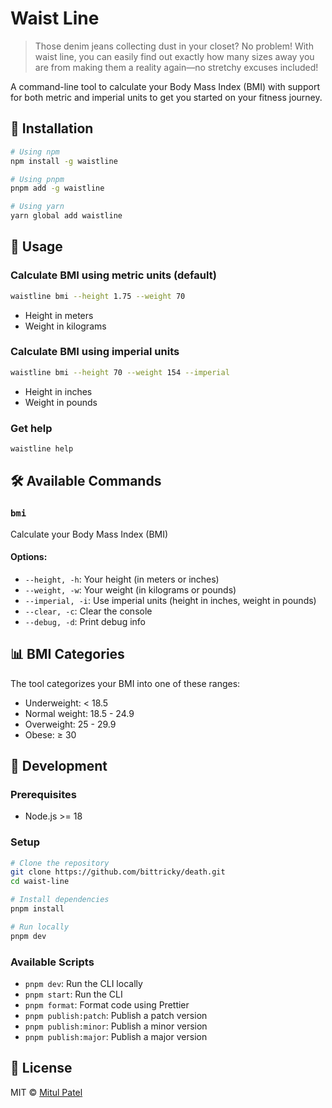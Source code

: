 # Waist Line

> Those denim jeans collecting dust in your closet? No problem! With waist line, you can easily find out exactly how many sizes away you are from making them a reality again—no stretchy excuses included!

A command-line tool to calculate your Body Mass Index (BMI) with support for both metric and imperial units to get you started on your fitness journey.

## 🚀 Installation

```bash
# Using npm
npm install -g waistline

# Using pnpm
pnpm add -g waistline

# Using yarn
yarn global add waistline
```

## 📖 Usage

### Calculate BMI using metric units (default)

```bash
waistline bmi --height 1.75 --weight 70
```

- Height in meters
- Weight in kilograms

### Calculate BMI using imperial units

```bash
waistline bmi --height 70 --weight 154 --imperial
```

- Height in inches
- Weight in pounds

### Get help

```bash
waistline help
```

## 🛠️ Available Commands

### `bmi`

Calculate your Body Mass Index (BMI)

#### Options:

- `--height, -h`: Your height (in meters or inches)
- `--weight, -w`: Your weight (in kilograms or pounds)
- `--imperial, -i`: Use imperial units (height in inches, weight in pounds)
- `--clear, -c`: Clear the console
- `--debug, -d`: Print debug info

## 📊 BMI Categories

The tool categorizes your BMI into one of these ranges:

- Underweight: < 18.5
- Normal weight: 18.5 - 24.9
- Overweight: 25 - 29.9
- Obese: ≥ 30

## 🔧 Development

### Prerequisites

- Node.js >= 18

### Setup

```bash
# Clone the repository
git clone https://github.com/bittricky/death.git
cd waist-line

# Install dependencies
pnpm install

# Run locally
pnpm dev
```

### Available Scripts

- `pnpm dev`: Run the CLI locally
- `pnpm start`: Run the CLI
- `pnpm format`: Format code using Prettier
- `pnpm publish:patch`: Publish a patch version
- `pnpm publish:minor`: Publish a minor version
- `pnpm publish:major`: Publish a major version

## 📝 License

MIT © [Mitul Patel](https://mitulpa.tel)
